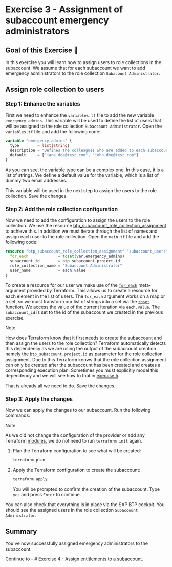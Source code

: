 # Exercise 3 - Assignment of subaccount emergency administrators

## Goal of this Exercise 🎯

In this exercise you will learn how to assign users to role collections in the subaccount. We assume that for each subaccount we want to add emergency administrators to the role collection `Subacount Administrator`.

## Assign role collection to users

### Step 1: Enhance the variables

First we need to enhance the `variables.tf` file to add the new variable `emergency_admins`. This variable will be used to define the list of users that will be assigned to the role collection `Subaccount Administrator`. Open the `variables.tf` file and add the following code:

```terraform
variable "emergency_admins" {
  type        = list(string)
  description = "Defines the colleagues who are added to each subaccount as emergency administrators."
  default     = ["jane.doe@test.com", "john.doe@test.com"]
}
```

As you can see, the variable type can be a complex one. In this case, it is a list of strings. We define a default value for the variable, which is a list of dummy two email addresses.

This variable will be used in the next step to assign the users to the role collection. Save the changes.

### Step 2: Add the role collection configuration

Now we need to add the configuration to assign the users to the role collection. We use the resource [btp_subaccount_role_collection_assignment](https://registry.terraform.io/providers/SAP/btp/latest/docs/resources/subaccount_role_collection_assignment) to achieve this.
In addition we must iterate through the list of names and assign each user to the role collection. Open the `main.tf` file and add the following code:

```terraform
resource "btp_subaccount_role_collection_assignment" "subaccount_users" {
  for_each             = toset(var.emergency_admins)
  subaccount_id        = btp_subaccount.project.id
  role_collection_name = "Subaccount Administrator"
  user_name            = each.value
}
```

To create a resource for our user we make use of the [`for_each`](https://developer.hashicorp.com/terraform/language/meta-arguments/for_each) meta-argument provided by Terraform. This allows us to create a resource for each element in the list of users. The `for_each` argument works on a map or a set, so we must transform our list of strings into a set via the [`toset`](https://www.terraform.io/docs/language/functions/toset.html) function. We access the value of the current iteration via `each.value`. The `subaccount_id` is set to the id of the subaccount we created in the previous exercise.

> [!NOTE]
> How does Terraform know that it first needs to create the subaccount and then assign the users to the role collection? Terraform automatically detects this dependency as we are using the output of the subaccount creation namely the `btp_subaccount.project.id` as parameter for the role collection assignment. Due to this Terraform knows that the role collection assignment can only be created after the subaccount has been created and creates a corresponding execution plan. Sometimes you must explicitly model this dependency and we will see how to that in [exercise 5](../EXERCISE5/README.md).

That is already all we need to do. Save the changes.

### Step 3: Apply the changes

Now we can apply the changes to our subaccount. Run the following commands:

> [!NOTE]
> As we did not change the configuration of the provider or add any Terraform [modules](https://developer.hashicorp.com/terraform/language/modules), we do not need to run `terraform init` again.

1. Plan the Terraform configuration to see what will be created:

    ```bash
    terraform plan
    ```

2. Apply the Terraform configuration to create the subaccount:

    ```bash
    terraform apply
    ```

    You will be prompted to confirm the creation of the subaccount. Type `yes` and press `Enter` to continue.

You can also check that everything is in place via the SAP BTP cockpit. You should see the assigned users in the role collection `Subaccount Administrator`.

## Summary

You've now successfully assigned emergency administrators to the subaccount.  

Continue to - [# Exercise 4 - Assign entitlements to a subaccount](../EXERCISE4/README.md).
